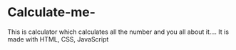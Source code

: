 # Calculate-me-
This is calculator which calculates all the number and you all about it.... It is made with HTML, CSS, JavaScript
